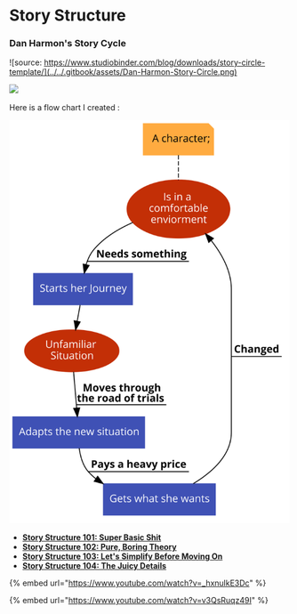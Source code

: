 # Story Structure

### Dan Harmon's Story Cycle

![source: https://www.studiobinder.com/blog/downloads/story-circle-template/](../../.gitbook/assets/Dan-Harmon-Story-Circle.png)



![](../../.gitbook/assets/story\_circle.jpg)

Here is a flow chart I created :

![](../../.gitbook/assets/charecter-flow.png)

* ****[**Story Structure 101: Super Basic Shit**](https://channel101.fandom.com/wiki/Story\_Structure\_101:\_Super\_Basic\_Shit)****
* ****[**Story Structure 102: Pure, Boring Theory**](https://channel101.fandom.com/wiki/Story\_Structure\_102:\_Pure,\_Boring\_Theory)****
* ****[**Story Structure 103: Let's Simplify Before Moving On**](https://channel101.fandom.com/wiki/Story\_Structure\_103:\_Let's\_Simplify\_Before\_Moving\_On)****
* ****[ **Story Structure 104: The Juicy Details**](https://channel101.fandom.com/wiki/Story\_Structure\_104:\_The\_Juicy\_Details)****

{% embed url="https://www.youtube.com/watch?v=_hxnulkE3Dc" %}

{% embed url="https://www.youtube.com/watch?v=v3QsRuqz49I" %}

